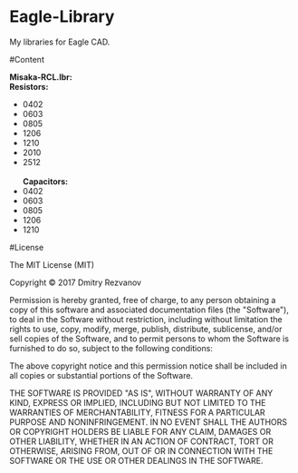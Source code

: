 # Eagle-Library
My libraries for Eagle CAD.

#Content

<b>Misaka-RCL.lbr:</b><br>
<b>Resistors:</b>
* 0402
* 0603
* 0805
* 1206
* 1210
* 2010
* 2512
<br><br>
<b>Capacitors:</b>
* 0402
* 0603
* 0805
* 1206
* 1210

#License

The MIT License (MIT)

Copyright © 2017 Dmitry Rezvanov
 
 Permission is hereby granted, free of charge, to any person obtaining
 a copy of this software and associated documentation files (the
 "Software"), to deal in the Software without restriction, including
 without limitation the rights to use, copy, modify, merge, publish,
 distribute, sublicense, and/or sell copies of the Software, and to
 permit persons to whom the Software is furnished to do so, subject to
 the following conditions:
 
 The above copyright notice and this permission notice shall be included
 in all copies or substantial portions of the Software.
 
 THE SOFTWARE IS PROVIDED "AS IS", WITHOUT WARRANTY OF ANY KIND,
 EXPRESS OR IMPLIED, INCLUDING BUT NOT LIMITED TO THE WARRANTIES OF
 MERCHANTABILITY, FITNESS FOR A PARTICULAR PURPOSE AND NONINFRINGEMENT.
 IN NO EVENT SHALL THE AUTHORS OR COPYRIGHT HOLDERS BE LIABLE FOR ANY
 CLAIM, DAMAGES OR OTHER LIABILITY, WHETHER IN AN ACTION OF CONTRACT,
 TORT OR OTHERWISE, ARISING FROM, OUT OF OR IN CONNECTION WITH THE
 SOFTWARE OR THE USE OR OTHER DEALINGS IN THE SOFTWARE.
